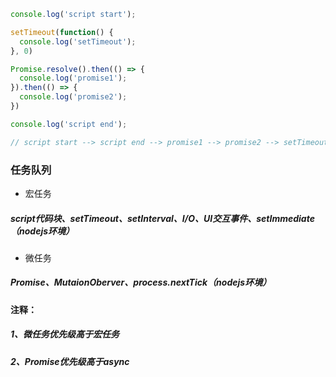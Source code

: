 ```javascript
console.log('script start');

setTimeout(function() {
  console.log('setTimeout');
}, 0)

Promise.resolve().then(() => {
  console.log('promise1');
}).then(() => {
  console.log('promise2');
})

console.log('script end');

// script start --> script end --> promise1 --> promise2 --> setTimeout
```

### 任务队列

* 宏任务  
##### script代码块、setTimeout、setInterval、I/O、UI交互事件、setImmediate（nodejs环境）

* 微任务
##### Promise、MutaionOberver、process.nextTick（nodejs环境）

#### 注释：  
##### 1、微任务优先级高于宏任务  
##### 2、Promise优先级高于async
           

